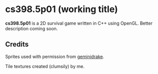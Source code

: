 cs398.5p01 (working title)
===

**cs398.5p01** is a 2D survival game written in C++ using OpenGL. Better description coming soon.


Credits
---

Sprites used with permission from [geminidrake](https://geminidrake.deviantart.com/).

Tile textures created (clumsily) by me.
